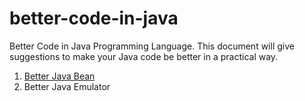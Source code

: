 # better-code-in-java
Better Code in Java Programming Language.
This document will give suggestions to make your Java code be better in a practical way.

1. [Better Java Bean](java-bean.md)
2. Better Java Emulator
